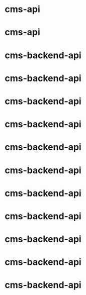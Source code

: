 # cms-api
# cms-api
# cms-backend-api
# cms-backend-api
# cms-backend-api
# cms-backend-api
# cms-backend-api
# cms-backend-api
# cms-backend-api
# cms-backend-api
# cms-backend-api
# cms-backend-api
# cms-backend-api
